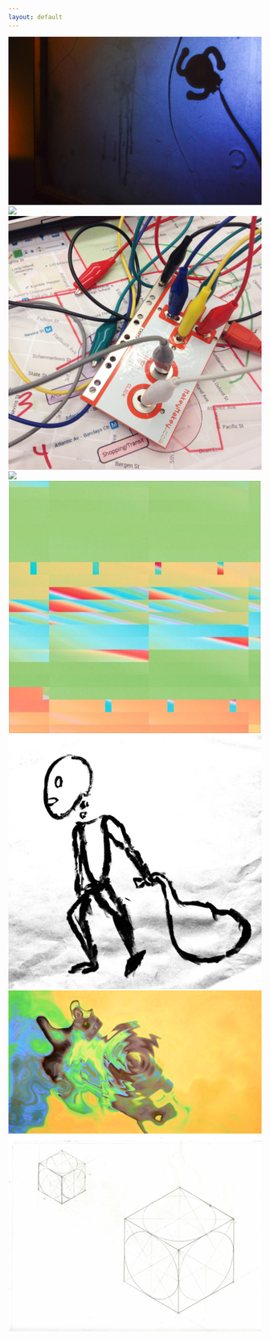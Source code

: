 ```yaml
---
layout: default
---
```

<div class="home">
</div>

  <body>

  <a href="http://kevinegbert.com/glass">
  <div class="item"><img src="img/glass.jpg"></div>
  </a>

<!-- <img align="right" src="img/blue.png"> -->
<link href="css/styles.css" rel="stylesheet" />

 <div class="masonry">

<a href="http://kevinegbert.com/coffee">
<div class="item"><img src="img/coffee.jpg"></div>
</a>

<a href="http://kevinegbert.com/BAM-sound-walk">
<div class="item"><img src="img/bam.jpg"></div>
</a>
<!--
<a href="http://localhost:4000/BAM-sound-walk">
<div class="item"><img src="img/1.jpg"></div>
</a> -->

<a href="http://kevinegbert.com/birdwatching">
<div class="item"><img src="img/birdwatching3.gif"></div>
</a>

<a href="http://kevinegbert.com/rye">
<div class="item"><img src="img/rye.png"></div>
</a>

<a href="http://kevinegbert.com/sifaka">
<div class="item"><img src="img/sifaka.png"></div>
</a>

<a href="http://kevinegbert.com/just-like-you-imagined">
<div class="item"><img src="img/jlyi.png"></div>
</a>

<a href="http://kevinegbert.com/isometric">
<div class="item"><img src="img/iso1.jpg"></div>
</a>







</div>


  </body>

